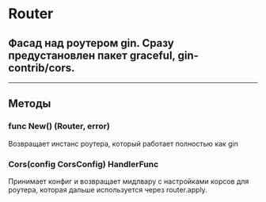 # Router
## Фасад над роутером gin. Сразу предустановлен пакет graceful, gin-contrib/cors.
___
## Методы
### func New() (Router, error)
Возвращает инстанс роутера, который работает полностью как gin
### Cors(config CorsConfig) HandlerFunc
Принимает конфиг и возвращает мидлвару с настройками корсов для роутера, которая дальше 
используется через router.apply.